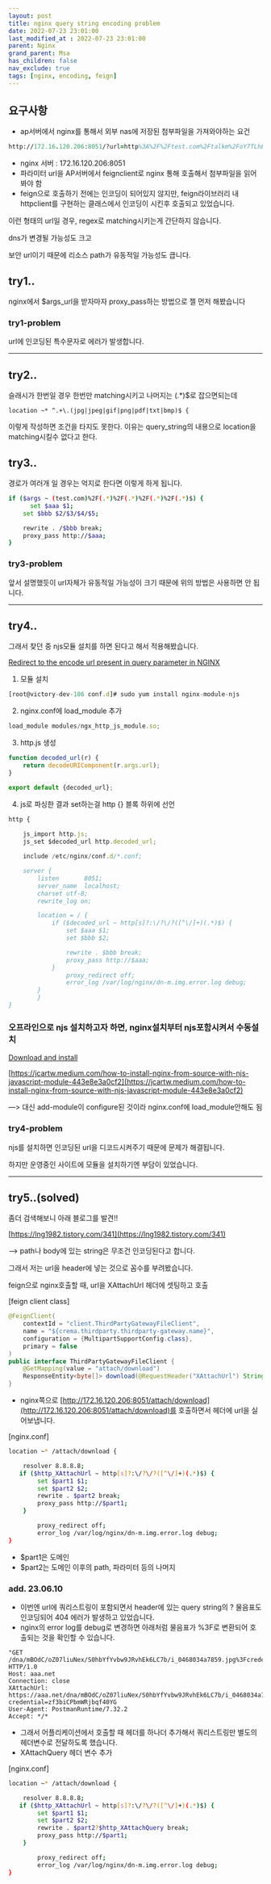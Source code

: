 ```yaml
---
layout: post
title: nginx query string encoding problem
date: 2022-07-23 23:01:00
last_modified_at : 2022-07-23 23:01:00
parent: Nginx
grand_parent: Msa
has_children: false
nav_exclude: true
tags: [nginx, encoding, feign]
---
```


## 요구사항

- ap서버에서 nginx를 통해서 외부 nas에 저장된 첨부파일을 가져와야하는 요건

```prolog
http://172.16.120.206:8051/?url=http%3A%2F%2Ftest.com%2Ftalkm%2FoY7TLhEsug%2FjqKpQBa0HtbvGdRjirexV0%2Fi_504b25b09b19.jpg
```

- nginx 서버 : 172.16.120.206:8051
- 파라미터 url을 AP서버에서 feignclient로 nginx 통해 호출해서 첨부파일을 읽어봐야 함
- feign으로 호출하기 전에는 인코딩이 되어있지 않지만, feign라이브러리 내 httpclient를 구현하는 클래스에서 인코딩이 시킨후 호출되고 있었습니다.

이런 형태의 url일 경우, regex로 matching시키는게 간단하지 않습니다.

dns가 변경될 가능성도 크고

보안 url이기 때문에 리소스 path가 유동적일 가능성도 큽니다.

## try1..

nginx에서 $args_url을 받자마자 proxy_pass하는 방법으로 젤 먼저 해봤습니다

### try1-problem

url에 인코딩된 특수문자로 에러가 발생합니다.

---

## try2..

슬래시가 한번일 경우 한번만 matching시키고 나머지는 (.*)$로 잡으면되는데

```
location ~* ^.+\.(jpg|jpeg|gif|png|pdf|txt|bmp)$ { 
```

이렇게 작성하면 조건을 타지도 못한다. 
이유는 query_string의 내용으로 location을 matching시킬수 없다고 한다.

## try3..

경로가 여러개 일 경우는 억지로 한다면 이렇게 하게 됩니다.

```bash
if ($args ~ (test.com)%2F(.*)%2F(.*)%2F(.*)%2F(.*)$) {
	  set $aaa $1;
    set $bbb $2/$3/$4/$5;

    rewrite . /$bbb break;
    proxy_pass http://$aaa;
}
```

### try3-problem

앞서 설명했듯이 url자체가 유동적일 가능성이 크기 때문에 위의 방법은 사용하면 안 됩니다.

---

## try4..

그래서 찾던 중 njs모듈 설치를 하면 된다고 해서 적용해봤습니다.

[Redirect to the encode url present in query parameter in NGINX](https://unix.stackexchange.com/a/628042)

1. 모듈 설치

```jsx
[root@victory-dev-106 conf.d]# sudo yum install nginx-module-njs
```

2. nginx.conf에 load_module 추가

```jsx
load_module modules/ngx_http_js_module.so;
```

3. http.js 생성

```jsx
function decoded_url(r) {
    return decodeURIComponent(r.args.url);
}

export default {decoded_url};
```

4. js로 파싱한 결과 set하는걸 http {} 블록 하위에 선언

```jsx
http {
    
    js_import http.js;
    js_set $decoded_url http.decoded_url;

    include /etc/nginx/conf.d/*.conf;

    server {
        listen       8051;
        server_name  localhost;
        charset utf-8;
        rewrite_log on;

        location = / {
            if ($decoded_url ~ http[s]?:\/?\/?([^\/]+)(.*)$) {
                set $aaa $1;
                set $bbb $2;

                rewrite . $bbb break;
                proxy_pass http://$aaa;
            }
                proxy_redirect off;
                error_log /var/log/nginx/dn-m.img.error.log debug;
        }
		}
}
```

### 오프라인으로 njs 설치하고자 하면, nginx설치부터 njs포함시켜서 수동설치

[Download and install](https://nginx.org/en/docs/njs/install.html)

[https://jcartw.medium.com/how-to-install-nginx-from-source-with-njs-javascript-module-443e8e3a0cf2](https://jcartw.medium.com/how-to-install-nginx-from-source-with-njs-javascript-module-443e8e3a0cf2)

—>  대신 add-module이 configure된 것이라 nginx.conf에 load_module안해도 됨

### try4-problem

njs를 설치하면 인코딩된 url을 디코드시켜주기 때문에 문제가 해결됩니다.

하지만 운영중인 사이트에 모듈을 설치하기엔 부담이 있었습니다.

---

## try5..(solved)

좀더 검색해보니 아래 블로그를 발견!!

[https://lng1982.tistory.com/341](https://lng1982.tistory.com/341)

—> path나 body에 있는 string은 무조건 인코딩된다고 합니다. 

그래서 저는 url을 header에 넣는 것으로 꼼수를 부려봤습니다.

feign으로 nginx호출할 때, url을 XAttachUrl 헤더에 셋팅하고 호출

[feign client class]

```java
@FeignClient(
    contextId = "client.ThirdPartyGatewayFileClient",
    name = "${crema.thirdparty.thirdparty-gateway.name}",
    configuration = {MultipartSupportConfig.class},
    primary = false
)
public interface ThirdPartyGatewayFileClient {
    @GetMapping(value = "attach/download")
    ResponseEntity<byte[]> download(@RequestHeader("XAttachUrl") String url);
}

```

- nginx쪽으로 [http://172.16.120.206:8051/attach/download](http://172.16.120.206:8051/attach/download)를 호출하면서 헤더에 url을 실어보냅니다.

[nginx.conf]

```bash
location ~* /attach/download {

    resolver 8.8.8.8;
   if ($http_XAttachUrl ~ http[s]?:\/?\/?([^\/]+)(.*)$) {
        set $part1 $1;
        set $part2 $2;
        rewrite . $part2 break;
        proxy_pass http://$part1;
    }

        proxy_redirect off;
        error_log /var/log/nginx/dn-m.img.error.log debug;
}
```

- $part1은 도메인
- $part2는 도메인 이후의 path, 파라미터 등의 나머지

### add. 23.06.10 

- 이번엔 url에 쿼리스트링이 포함되면서 header에 있는 query string의 ? 물음표도 인코딩되어 404 에러가 발생하고 있었습니다.
- nginx의 error log를 debug로 변경하면 아래처럼 물음표가 %3F로 변환되어 호출되는 것을 확인할 수 있습니다.

```
"GET /dna/mBOdC/oZ07liuNex/S0hbYfYvbw9JRvhEk6LC7b/i_0468034a7859.jpg%3Fcredential=zf3biCPbmWRjbqf40YG HTTP/1.0
Host: aaa.net
Connection: close
XAttachUrl: https://aaa.net/dna/mBOdC/oZ07liuNex/S0hbYfYvbw9JRvhEk6LC7b/i_0468034a7859.jpg?credential=zf3biCPbmWRjbqf40YG
User-Agent: PostmanRuntime/7.32.2
Accept: */*
```

- 그래서 어플리케이션에서 호출할 때 헤더를 하나더 추가해서 쿼리스트링만 별도의 헤더변수로 전달하도록 했습니다.
- XAttachQuery 헤더 변수 추가

[nginx.conf]

```bash
location ~* /attach/download {

    resolver 8.8.8.8;
   if ($http_XAttachUrl ~ http[s]?:\/?\/?([^\/]+)(.*)$) {
        set $part1 $1;
        set $part2 $2;
        rewrite . $part2?$http_XAttachQuery break;
        proxy_pass http://$part1;
    }

        proxy_redirect off;
        error_log /var/log/nginx/dn-m.img.error.log debug;
}
```